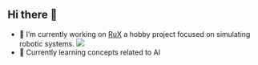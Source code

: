 ## Hi there 👋


- 🔭 I’m currently working on [RuX](https://github.com/sh-navid/RuX) a hobby project focused on simulating robotic systems.
![](https://github.com/sh-navid/RuX/raw/master/Documents/Screenshots/ARobot.png)
- 🌱 Currently learning concepts related to AI

<!--
**sh-navid/sh-navid** is a ✨ _special_ ✨ repository because its `README.md` (this file) appears on your GitHub profile.

Here are some ideas to get you started:

- 🔭 I’m currently working on ...
- 🌱 I’m currently learning ...
- 👯 I’m looking to collaborate on ...
- 🤔 I’m looking for help with ...
- 💬 Ask me about ...
- 📫 How to reach me: ...
- 😄 Pronouns: ...
- ⚡ Fun fact: ...
-->
